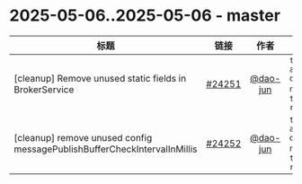 # 2025-05-06..2025-05-06 - master
| 标题 | 链接 | 作者 | 标签 |
| - | :--: | :--: | - |
| [cleanup] Remove unused static fields in BrokerService | [#24251](https://github.com/apache/pulsar/pull/24251) | [@dao-jun](https://github.com/dao-jun) | `type/cleanup` `area/broker` `doc-not-needed` `ready-to-test` `release/4.0.5`  | 
| [cleanup] remove unused config messagePublishBufferCheckIntervalInMillis | [#24252](https://github.com/apache/pulsar/pull/24252) | [@dao-jun](https://github.com/dao-jun) | `type/cleanup` `area/broker` `doc-not-needed` `ready-to-test` `release/4.0.5`  | 
